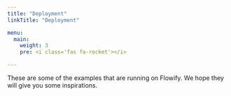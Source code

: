 ```yaml
---
title: "Deployment"
linkTitle: "Deployment"

menu:
  main:
    weight: 3
    pre: <i class='fas fa-rocket'></i>

---
```


These are some of the examples that are running on Flowify. We hope they will give you some inspirations.